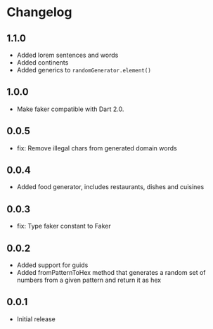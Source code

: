 # Changelog

## 1.1.0
- Added lorem sentences and words
- Added continents
- Added generics to `randomGenerator.element()`

## 1.0.0
- Make faker compatible with Dart 2.0.

## 0.0.5
- fix: Remove illegal chars from generated domain words

## 0.0.4
- Added food generator, includes restaurants, dishes and cuisines

## 0.0.3
- fix: Type faker constant to Faker

## 0.0.2
- Added support for guids
- Added fromPatternToHex method that generates a random set of numbers
  from a given pattern and return it as hex

## 0.0.1

- Initial release

